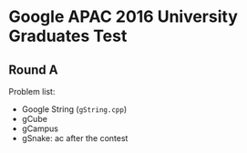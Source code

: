 # Google APAC 2016 University Graduates Test

## Round A

Problem list:

*   Google String (`gString.cpp`)
*   gCube
*   gCampus
*   gSnake: ac after the contest
